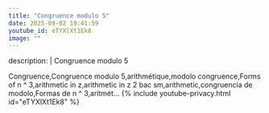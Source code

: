 ```yaml
---
title: "Congruence modulo 5"
date: 2025-09-02 19:41:59 
youtube_id: eTYXlXt1Ek8
image: ""
---
```

description: |
  Congruence modulo 5
  
  Congruence,Congruence modulo 5,arithmétique,modolo congruence,Forms of n ^ 3,arithmetic in z,arithmetic in z 2 bac sm,arithmetic,congruencia de modolo,Formas de n ^ 3,aritmét...
{% include youtube-privacy.html id="eTYXlXt1Ek8" %}
